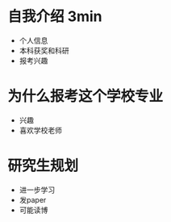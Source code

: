 # 自我介绍 3min

+ 个人信息
+ 本科获奖和科研
+ 报考兴趣

# 为什么报考这个学校专业

+ 兴趣
+ 喜欢学校老师



# 研究生规划

+ 进一步学习
+ 发paper
+ 可能读博